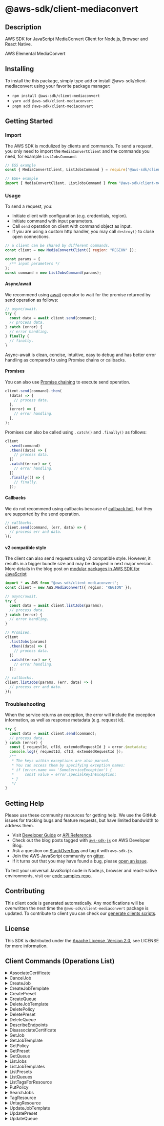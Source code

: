 <!-- generated file, do not edit directly -->

# @aws-sdk/client-mediaconvert

## Description

AWS SDK for JavaScript MediaConvert Client for Node.js, Browser and React Native.

AWS Elemental MediaConvert

## Installing

To install the this package, simply type add or install @aws-sdk/client-mediaconvert
using your favorite package manager:

- `npm install @aws-sdk/client-mediaconvert`
- `yarn add @aws-sdk/client-mediaconvert`
- `pnpm add @aws-sdk/client-mediaconvert`

## Getting Started

### Import

The AWS SDK is modulized by clients and commands.
To send a request, you only need to import the `MediaConvertClient` and
the commands you need, for example `ListJobsCommand`:

```js
// ES5 example
const { MediaConvertClient, ListJobsCommand } = require("@aws-sdk/client-mediaconvert");
```

```ts
// ES6+ example
import { MediaConvertClient, ListJobsCommand } from "@aws-sdk/client-mediaconvert";
```

### Usage

To send a request, you:

- Initiate client with configuration (e.g. credentials, region).
- Initiate command with input parameters.
- Call `send` operation on client with command object as input.
- If you are using a custom http handler, you may call `destroy()` to close open connections.

```js
// a client can be shared by different commands.
const client = new MediaConvertClient({ region: "REGION" });

const params = {
  /** input parameters */
};
const command = new ListJobsCommand(params);
```

#### Async/await

We recommend using [await](https://developer.mozilla.org/en-US/docs/Web/JavaScript/Reference/Operators/await)
operator to wait for the promise returned by send operation as follows:

```js
// async/await.
try {
  const data = await client.send(command);
  // process data.
} catch (error) {
  // error handling.
} finally {
  // finally.
}
```

Async-await is clean, concise, intuitive, easy to debug and has better error handling
as compared to using Promise chains or callbacks.

#### Promises

You can also use [Promise chaining](https://developer.mozilla.org/en-US/docs/Web/JavaScript/Guide/Using_promises#chaining)
to execute send operation.

```js
client.send(command).then(
  (data) => {
    // process data.
  },
  (error) => {
    // error handling.
  },
);
```

Promises can also be called using `.catch()` and `.finally()` as follows:

```js
client
  .send(command)
  .then((data) => {
    // process data.
  })
  .catch((error) => {
    // error handling.
  })
  .finally(() => {
    // finally.
  });
```

#### Callbacks

We do not recommend using callbacks because of [callback hell](http://callbackhell.com/),
but they are supported by the send operation.

```js
// callbacks.
client.send(command, (err, data) => {
  // process err and data.
});
```

#### v2 compatible style

The client can also send requests using v2 compatible style.
However, it results in a bigger bundle size and may be dropped in next major version. More details in the blog post
on [modular packages in AWS SDK for JavaScript](https://aws.amazon.com/blogs/developer/modular-packages-in-aws-sdk-for-javascript/)

```ts
import * as AWS from "@aws-sdk/client-mediaconvert";
const client = new AWS.MediaConvert({ region: "REGION" });

// async/await.
try {
  const data = await client.listJobs(params);
  // process data.
} catch (error) {
  // error handling.
}

// Promises.
client
  .listJobs(params)
  .then((data) => {
    // process data.
  })
  .catch((error) => {
    // error handling.
  });

// callbacks.
client.listJobs(params, (err, data) => {
  // process err and data.
});
```

### Troubleshooting

When the service returns an exception, the error will include the exception information,
as well as response metadata (e.g. request id).

```js
try {
  const data = await client.send(command);
  // process data.
} catch (error) {
  const { requestId, cfId, extendedRequestId } = error.$metadata;
  console.log({ requestId, cfId, extendedRequestId });
  /**
   * The keys within exceptions are also parsed.
   * You can access them by specifying exception names:
   * if (error.name === 'SomeServiceException') {
   *     const value = error.specialKeyInException;
   * }
   */
}
```

## Getting Help

Please use these community resources for getting help.
We use the GitHub issues for tracking bugs and feature requests, but have limited bandwidth to address them.

- Visit [Developer Guide](https://docs.aws.amazon.com/sdk-for-javascript/v3/developer-guide/welcome.html)
  or [API Reference](https://docs.aws.amazon.com/AWSJavaScriptSDK/v3/latest/index.html).
- Check out the blog posts tagged with [`aws-sdk-js`](https://aws.amazon.com/blogs/developer/tag/aws-sdk-js/)
  on AWS Developer Blog.
- Ask a question on [StackOverflow](https://stackoverflow.com/questions/tagged/aws-sdk-js) and tag it with `aws-sdk-js`.
- Join the AWS JavaScript community on [gitter](https://gitter.im/aws/aws-sdk-js-v3).
- If it turns out that you may have found a bug, please [open an issue](https://github.com/aws/aws-sdk-js-v3/issues/new/choose).

To test your universal JavaScript code in Node.js, browser and react-native environments,
visit our [code samples repo](https://github.com/aws-samples/aws-sdk-js-tests).

## Contributing

This client code is generated automatically. Any modifications will be overwritten the next time the `@aws-sdk/client-mediaconvert` package is updated.
To contribute to client you can check our [generate clients scripts](https://github.com/aws/aws-sdk-js-v3/tree/main/scripts/generate-clients).

## License

This SDK is distributed under the
[Apache License, Version 2.0](http://www.apache.org/licenses/LICENSE-2.0),
see LICENSE for more information.

## Client Commands (Operations List)

<details>
<summary>
AssociateCertificate
</summary>

[Command API Reference](https://docs.aws.amazon.com/AWSJavaScriptSDK/v3/latest/client/mediaconvert/command/AssociateCertificateCommand/) / [Input](https://docs.aws.amazon.com/AWSJavaScriptSDK/v3/latest/Package/-aws-sdk-client-mediaconvert/Interface/AssociateCertificateCommandInput/) / [Output](https://docs.aws.amazon.com/AWSJavaScriptSDK/v3/latest/Package/-aws-sdk-client-mediaconvert/Interface/AssociateCertificateCommandOutput/)

</details>
<details>
<summary>
CancelJob
</summary>

[Command API Reference](https://docs.aws.amazon.com/AWSJavaScriptSDK/v3/latest/client/mediaconvert/command/CancelJobCommand/) / [Input](https://docs.aws.amazon.com/AWSJavaScriptSDK/v3/latest/Package/-aws-sdk-client-mediaconvert/Interface/CancelJobCommandInput/) / [Output](https://docs.aws.amazon.com/AWSJavaScriptSDK/v3/latest/Package/-aws-sdk-client-mediaconvert/Interface/CancelJobCommandOutput/)

</details>
<details>
<summary>
CreateJob
</summary>

[Command API Reference](https://docs.aws.amazon.com/AWSJavaScriptSDK/v3/latest/client/mediaconvert/command/CreateJobCommand/) / [Input](https://docs.aws.amazon.com/AWSJavaScriptSDK/v3/latest/Package/-aws-sdk-client-mediaconvert/Interface/CreateJobCommandInput/) / [Output](https://docs.aws.amazon.com/AWSJavaScriptSDK/v3/latest/Package/-aws-sdk-client-mediaconvert/Interface/CreateJobCommandOutput/)

</details>
<details>
<summary>
CreateJobTemplate
</summary>

[Command API Reference](https://docs.aws.amazon.com/AWSJavaScriptSDK/v3/latest/client/mediaconvert/command/CreateJobTemplateCommand/) / [Input](https://docs.aws.amazon.com/AWSJavaScriptSDK/v3/latest/Package/-aws-sdk-client-mediaconvert/Interface/CreateJobTemplateCommandInput/) / [Output](https://docs.aws.amazon.com/AWSJavaScriptSDK/v3/latest/Package/-aws-sdk-client-mediaconvert/Interface/CreateJobTemplateCommandOutput/)

</details>
<details>
<summary>
CreatePreset
</summary>

[Command API Reference](https://docs.aws.amazon.com/AWSJavaScriptSDK/v3/latest/client/mediaconvert/command/CreatePresetCommand/) / [Input](https://docs.aws.amazon.com/AWSJavaScriptSDK/v3/latest/Package/-aws-sdk-client-mediaconvert/Interface/CreatePresetCommandInput/) / [Output](https://docs.aws.amazon.com/AWSJavaScriptSDK/v3/latest/Package/-aws-sdk-client-mediaconvert/Interface/CreatePresetCommandOutput/)

</details>
<details>
<summary>
CreateQueue
</summary>

[Command API Reference](https://docs.aws.amazon.com/AWSJavaScriptSDK/v3/latest/client/mediaconvert/command/CreateQueueCommand/) / [Input](https://docs.aws.amazon.com/AWSJavaScriptSDK/v3/latest/Package/-aws-sdk-client-mediaconvert/Interface/CreateQueueCommandInput/) / [Output](https://docs.aws.amazon.com/AWSJavaScriptSDK/v3/latest/Package/-aws-sdk-client-mediaconvert/Interface/CreateQueueCommandOutput/)

</details>
<details>
<summary>
DeleteJobTemplate
</summary>

[Command API Reference](https://docs.aws.amazon.com/AWSJavaScriptSDK/v3/latest/client/mediaconvert/command/DeleteJobTemplateCommand/) / [Input](https://docs.aws.amazon.com/AWSJavaScriptSDK/v3/latest/Package/-aws-sdk-client-mediaconvert/Interface/DeleteJobTemplateCommandInput/) / [Output](https://docs.aws.amazon.com/AWSJavaScriptSDK/v3/latest/Package/-aws-sdk-client-mediaconvert/Interface/DeleteJobTemplateCommandOutput/)

</details>
<details>
<summary>
DeletePolicy
</summary>

[Command API Reference](https://docs.aws.amazon.com/AWSJavaScriptSDK/v3/latest/client/mediaconvert/command/DeletePolicyCommand/) / [Input](https://docs.aws.amazon.com/AWSJavaScriptSDK/v3/latest/Package/-aws-sdk-client-mediaconvert/Interface/DeletePolicyCommandInput/) / [Output](https://docs.aws.amazon.com/AWSJavaScriptSDK/v3/latest/Package/-aws-sdk-client-mediaconvert/Interface/DeletePolicyCommandOutput/)

</details>
<details>
<summary>
DeletePreset
</summary>

[Command API Reference](https://docs.aws.amazon.com/AWSJavaScriptSDK/v3/latest/client/mediaconvert/command/DeletePresetCommand/) / [Input](https://docs.aws.amazon.com/AWSJavaScriptSDK/v3/latest/Package/-aws-sdk-client-mediaconvert/Interface/DeletePresetCommandInput/) / [Output](https://docs.aws.amazon.com/AWSJavaScriptSDK/v3/latest/Package/-aws-sdk-client-mediaconvert/Interface/DeletePresetCommandOutput/)

</details>
<details>
<summary>
DeleteQueue
</summary>

[Command API Reference](https://docs.aws.amazon.com/AWSJavaScriptSDK/v3/latest/client/mediaconvert/command/DeleteQueueCommand/) / [Input](https://docs.aws.amazon.com/AWSJavaScriptSDK/v3/latest/Package/-aws-sdk-client-mediaconvert/Interface/DeleteQueueCommandInput/) / [Output](https://docs.aws.amazon.com/AWSJavaScriptSDK/v3/latest/Package/-aws-sdk-client-mediaconvert/Interface/DeleteQueueCommandOutput/)

</details>
<details>
<summary>
DescribeEndpoints
</summary>

[Command API Reference](https://docs.aws.amazon.com/AWSJavaScriptSDK/v3/latest/client/mediaconvert/command/DescribeEndpointsCommand/) / [Input](https://docs.aws.amazon.com/AWSJavaScriptSDK/v3/latest/Package/-aws-sdk-client-mediaconvert/Interface/DescribeEndpointsCommandInput/) / [Output](https://docs.aws.amazon.com/AWSJavaScriptSDK/v3/latest/Package/-aws-sdk-client-mediaconvert/Interface/DescribeEndpointsCommandOutput/)

</details>
<details>
<summary>
DisassociateCertificate
</summary>

[Command API Reference](https://docs.aws.amazon.com/AWSJavaScriptSDK/v3/latest/client/mediaconvert/command/DisassociateCertificateCommand/) / [Input](https://docs.aws.amazon.com/AWSJavaScriptSDK/v3/latest/Package/-aws-sdk-client-mediaconvert/Interface/DisassociateCertificateCommandInput/) / [Output](https://docs.aws.amazon.com/AWSJavaScriptSDK/v3/latest/Package/-aws-sdk-client-mediaconvert/Interface/DisassociateCertificateCommandOutput/)

</details>
<details>
<summary>
GetJob
</summary>

[Command API Reference](https://docs.aws.amazon.com/AWSJavaScriptSDK/v3/latest/client/mediaconvert/command/GetJobCommand/) / [Input](https://docs.aws.amazon.com/AWSJavaScriptSDK/v3/latest/Package/-aws-sdk-client-mediaconvert/Interface/GetJobCommandInput/) / [Output](https://docs.aws.amazon.com/AWSJavaScriptSDK/v3/latest/Package/-aws-sdk-client-mediaconvert/Interface/GetJobCommandOutput/)

</details>
<details>
<summary>
GetJobTemplate
</summary>

[Command API Reference](https://docs.aws.amazon.com/AWSJavaScriptSDK/v3/latest/client/mediaconvert/command/GetJobTemplateCommand/) / [Input](https://docs.aws.amazon.com/AWSJavaScriptSDK/v3/latest/Package/-aws-sdk-client-mediaconvert/Interface/GetJobTemplateCommandInput/) / [Output](https://docs.aws.amazon.com/AWSJavaScriptSDK/v3/latest/Package/-aws-sdk-client-mediaconvert/Interface/GetJobTemplateCommandOutput/)

</details>
<details>
<summary>
GetPolicy
</summary>

[Command API Reference](https://docs.aws.amazon.com/AWSJavaScriptSDK/v3/latest/client/mediaconvert/command/GetPolicyCommand/) / [Input](https://docs.aws.amazon.com/AWSJavaScriptSDK/v3/latest/Package/-aws-sdk-client-mediaconvert/Interface/GetPolicyCommandInput/) / [Output](https://docs.aws.amazon.com/AWSJavaScriptSDK/v3/latest/Package/-aws-sdk-client-mediaconvert/Interface/GetPolicyCommandOutput/)

</details>
<details>
<summary>
GetPreset
</summary>

[Command API Reference](https://docs.aws.amazon.com/AWSJavaScriptSDK/v3/latest/client/mediaconvert/command/GetPresetCommand/) / [Input](https://docs.aws.amazon.com/AWSJavaScriptSDK/v3/latest/Package/-aws-sdk-client-mediaconvert/Interface/GetPresetCommandInput/) / [Output](https://docs.aws.amazon.com/AWSJavaScriptSDK/v3/latest/Package/-aws-sdk-client-mediaconvert/Interface/GetPresetCommandOutput/)

</details>
<details>
<summary>
GetQueue
</summary>

[Command API Reference](https://docs.aws.amazon.com/AWSJavaScriptSDK/v3/latest/client/mediaconvert/command/GetQueueCommand/) / [Input](https://docs.aws.amazon.com/AWSJavaScriptSDK/v3/latest/Package/-aws-sdk-client-mediaconvert/Interface/GetQueueCommandInput/) / [Output](https://docs.aws.amazon.com/AWSJavaScriptSDK/v3/latest/Package/-aws-sdk-client-mediaconvert/Interface/GetQueueCommandOutput/)

</details>
<details>
<summary>
ListJobs
</summary>

[Command API Reference](https://docs.aws.amazon.com/AWSJavaScriptSDK/v3/latest/client/mediaconvert/command/ListJobsCommand/) / [Input](https://docs.aws.amazon.com/AWSJavaScriptSDK/v3/latest/Package/-aws-sdk-client-mediaconvert/Interface/ListJobsCommandInput/) / [Output](https://docs.aws.amazon.com/AWSJavaScriptSDK/v3/latest/Package/-aws-sdk-client-mediaconvert/Interface/ListJobsCommandOutput/)

</details>
<details>
<summary>
ListJobTemplates
</summary>

[Command API Reference](https://docs.aws.amazon.com/AWSJavaScriptSDK/v3/latest/client/mediaconvert/command/ListJobTemplatesCommand/) / [Input](https://docs.aws.amazon.com/AWSJavaScriptSDK/v3/latest/Package/-aws-sdk-client-mediaconvert/Interface/ListJobTemplatesCommandInput/) / [Output](https://docs.aws.amazon.com/AWSJavaScriptSDK/v3/latest/Package/-aws-sdk-client-mediaconvert/Interface/ListJobTemplatesCommandOutput/)

</details>
<details>
<summary>
ListPresets
</summary>

[Command API Reference](https://docs.aws.amazon.com/AWSJavaScriptSDK/v3/latest/client/mediaconvert/command/ListPresetsCommand/) / [Input](https://docs.aws.amazon.com/AWSJavaScriptSDK/v3/latest/Package/-aws-sdk-client-mediaconvert/Interface/ListPresetsCommandInput/) / [Output](https://docs.aws.amazon.com/AWSJavaScriptSDK/v3/latest/Package/-aws-sdk-client-mediaconvert/Interface/ListPresetsCommandOutput/)

</details>
<details>
<summary>
ListQueues
</summary>

[Command API Reference](https://docs.aws.amazon.com/AWSJavaScriptSDK/v3/latest/client/mediaconvert/command/ListQueuesCommand/) / [Input](https://docs.aws.amazon.com/AWSJavaScriptSDK/v3/latest/Package/-aws-sdk-client-mediaconvert/Interface/ListQueuesCommandInput/) / [Output](https://docs.aws.amazon.com/AWSJavaScriptSDK/v3/latest/Package/-aws-sdk-client-mediaconvert/Interface/ListQueuesCommandOutput/)

</details>
<details>
<summary>
ListTagsForResource
</summary>

[Command API Reference](https://docs.aws.amazon.com/AWSJavaScriptSDK/v3/latest/client/mediaconvert/command/ListTagsForResourceCommand/) / [Input](https://docs.aws.amazon.com/AWSJavaScriptSDK/v3/latest/Package/-aws-sdk-client-mediaconvert/Interface/ListTagsForResourceCommandInput/) / [Output](https://docs.aws.amazon.com/AWSJavaScriptSDK/v3/latest/Package/-aws-sdk-client-mediaconvert/Interface/ListTagsForResourceCommandOutput/)

</details>
<details>
<summary>
PutPolicy
</summary>

[Command API Reference](https://docs.aws.amazon.com/AWSJavaScriptSDK/v3/latest/client/mediaconvert/command/PutPolicyCommand/) / [Input](https://docs.aws.amazon.com/AWSJavaScriptSDK/v3/latest/Package/-aws-sdk-client-mediaconvert/Interface/PutPolicyCommandInput/) / [Output](https://docs.aws.amazon.com/AWSJavaScriptSDK/v3/latest/Package/-aws-sdk-client-mediaconvert/Interface/PutPolicyCommandOutput/)

</details>
<details>
<summary>
SearchJobs
</summary>

[Command API Reference](https://docs.aws.amazon.com/AWSJavaScriptSDK/v3/latest/client/mediaconvert/command/SearchJobsCommand/) / [Input](https://docs.aws.amazon.com/AWSJavaScriptSDK/v3/latest/Package/-aws-sdk-client-mediaconvert/Interface/SearchJobsCommandInput/) / [Output](https://docs.aws.amazon.com/AWSJavaScriptSDK/v3/latest/Package/-aws-sdk-client-mediaconvert/Interface/SearchJobsCommandOutput/)

</details>
<details>
<summary>
TagResource
</summary>

[Command API Reference](https://docs.aws.amazon.com/AWSJavaScriptSDK/v3/latest/client/mediaconvert/command/TagResourceCommand/) / [Input](https://docs.aws.amazon.com/AWSJavaScriptSDK/v3/latest/Package/-aws-sdk-client-mediaconvert/Interface/TagResourceCommandInput/) / [Output](https://docs.aws.amazon.com/AWSJavaScriptSDK/v3/latest/Package/-aws-sdk-client-mediaconvert/Interface/TagResourceCommandOutput/)

</details>
<details>
<summary>
UntagResource
</summary>

[Command API Reference](https://docs.aws.amazon.com/AWSJavaScriptSDK/v3/latest/client/mediaconvert/command/UntagResourceCommand/) / [Input](https://docs.aws.amazon.com/AWSJavaScriptSDK/v3/latest/Package/-aws-sdk-client-mediaconvert/Interface/UntagResourceCommandInput/) / [Output](https://docs.aws.amazon.com/AWSJavaScriptSDK/v3/latest/Package/-aws-sdk-client-mediaconvert/Interface/UntagResourceCommandOutput/)

</details>
<details>
<summary>
UpdateJobTemplate
</summary>

[Command API Reference](https://docs.aws.amazon.com/AWSJavaScriptSDK/v3/latest/client/mediaconvert/command/UpdateJobTemplateCommand/) / [Input](https://docs.aws.amazon.com/AWSJavaScriptSDK/v3/latest/Package/-aws-sdk-client-mediaconvert/Interface/UpdateJobTemplateCommandInput/) / [Output](https://docs.aws.amazon.com/AWSJavaScriptSDK/v3/latest/Package/-aws-sdk-client-mediaconvert/Interface/UpdateJobTemplateCommandOutput/)

</details>
<details>
<summary>
UpdatePreset
</summary>

[Command API Reference](https://docs.aws.amazon.com/AWSJavaScriptSDK/v3/latest/client/mediaconvert/command/UpdatePresetCommand/) / [Input](https://docs.aws.amazon.com/AWSJavaScriptSDK/v3/latest/Package/-aws-sdk-client-mediaconvert/Interface/UpdatePresetCommandInput/) / [Output](https://docs.aws.amazon.com/AWSJavaScriptSDK/v3/latest/Package/-aws-sdk-client-mediaconvert/Interface/UpdatePresetCommandOutput/)

</details>
<details>
<summary>
UpdateQueue
</summary>

[Command API Reference](https://docs.aws.amazon.com/AWSJavaScriptSDK/v3/latest/client/mediaconvert/command/UpdateQueueCommand/) / [Input](https://docs.aws.amazon.com/AWSJavaScriptSDK/v3/latest/Package/-aws-sdk-client-mediaconvert/Interface/UpdateQueueCommandInput/) / [Output](https://docs.aws.amazon.com/AWSJavaScriptSDK/v3/latest/Package/-aws-sdk-client-mediaconvert/Interface/UpdateQueueCommandOutput/)

</details>
